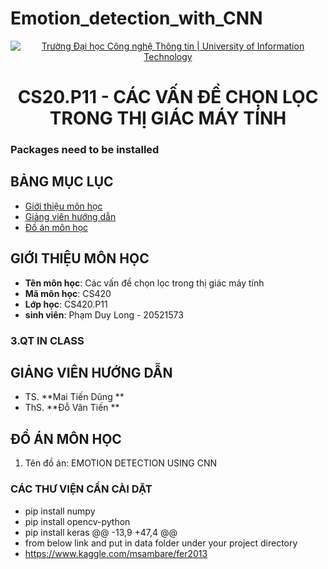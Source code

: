 # Emotion_detection_with_CNN
<p align="center">
  <a href="https://www.uit.edu.vn/" title="Trường Đại học Công nghệ Thông tin" style="border: 5;">
    <img src="https://i.imgur.com/WmMnSRt.png" alt="Trường Đại học Công nghệ Thông tin | University of Information Technology">
  </a>
</p>

<!-- Title -->
<h1 align="center"><b>CS20.P11 - CÁC VẤN ĐỀ CHỌN LỌC TRONG THỊ GIÁC MÁY TÍNH</b></h1>


### Packages need to be installed
## BẢNG MỤC LỤC
* [ Giới thiệu môn học](#gioithieumonhoc)
* [ Giảng viên hướng dẫn](#giangvien)
* [ Đồ án môn học](#doan)
## GIỚI THIỆU MÔN HỌC
<a name="gioithieumonhoc"></a>
* **Tên môn học**: Các vấn đề chọn lọc trong thị giác máy tính
* **Mã môn học**: CS420
* **Lớp học**: CS420.P11
* **sinh viên**: Phạm Duy Long - 20521573
<a name ="QT"></a>
### 3.QT IN CLASS
## GIẢNG VIÊN HƯỚNG DẪN
<a name="giangvien"></a>
* TS. **Mai Tiến Dũng ** 
* ThS. **Đỗ Văn Tiến ** 
## ĐỒ ÁN MÔN HỌC
<a name="doan"></a>
1. Tên đồ án: EMOTION DETECTION USING CNN
### CÁC THƯ VIỆN CẦN CÀI DẶT
- pip install numpy
- pip install opencv-python
- pip install keras
@@ -13,9 +47,4 @@
- from below link and put in data folder under your project directory
- https://www.kaggle.com/msambare/fer2013

